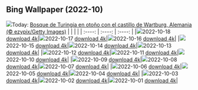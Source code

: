 ## Bing Wallpaper (2022-10)
![](https://www.bing.com/th?id=OHR.WartburgCastle_ES-ES7350469550_UHD.jpg&w=1000)Today: [Bosque de Turingia en otoño con el castillo de Wartburg, Alemania (© ezypix/Getty Images)](https://www.bing.com/th?id=OHR.WartburgCastle_ES-ES7350469550_UHD.jpg)
|      |      |      |
| :----: | :----: | :----: |
|![](https://www.bing.com/th?id=OHR.GB25Anni_ES-ES9588662531_UHD.jpg&pid=hp&w=384&h=216&rs=1&c=4)2022-10-18 [download 4k](https://www.bing.com/th?id=OHR.GB25Anni_ES-ES9588662531_UHD.jpg)|![](https://www.bing.com/th?id=OHR.SwedenOwl_ES-ES8865861728_UHD.jpg&pid=hp&w=384&h=216&rs=1&c=4)2022-10-17 [download 4k](https://www.bing.com/th?id=OHR.SwedenOwl_ES-ES8865861728_UHD.jpg)|![](https://www.bing.com/th?id=OHR.PrinceChristianSound_ES-ES6908506230_UHD.jpg&pid=hp&w=384&h=216&rs=1&c=4)2022-10-16 [download 4k](https://www.bing.com/th?id=OHR.PrinceChristianSound_ES-ES6908506230_UHD.jpg)|
|![](https://www.bing.com/th?id=OHR.NaqsheRustam_ES-ES4005037529_UHD.jpg&pid=hp&w=384&h=216&rs=1&c=4)2022-10-15 [download 4k](https://www.bing.com/th?id=OHR.NaqsheRustam_ES-ES4005037529_UHD.jpg)|![](https://www.bing.com/th?id=OHR.RioArazas_ES-ES1251911879_UHD.jpg&pid=hp&w=384&h=216&rs=1&c=4)2022-10-14 [download 4k](https://www.bing.com/th?id=OHR.RioArazas_ES-ES1251911879_UHD.jpg)|![](https://www.bing.com/th?id=OHR.AlaskaMoose_ES-ES4546985162_UHD.jpg&pid=hp&w=384&h=216&rs=1&c=4)2022-10-13 [download 4k](https://www.bing.com/th?id=OHR.AlaskaMoose_ES-ES4546985162_UHD.jpg)|
|![](https://www.bing.com/th?id=OHR.SpainDay_ES-ES1841454370_UHD.jpg&pid=hp&w=384&h=216&rs=1&c=4)2022-10-12 [download 4k](https://www.bing.com/th?id=OHR.SpainDay_ES-ES1841454370_UHD.jpg)|![](https://www.bing.com/th?id=OHR.TortulaMoss_ES-ES2797511388_UHD.jpg&pid=hp&w=384&h=216&rs=1&c=4)2022-10-11 [download 4k](https://www.bing.com/th?id=OHR.TortulaMoss_ES-ES2797511388_UHD.jpg)|![](https://www.bing.com/th?id=OHR.ValvestinoDam_ES-ES9524119614_UHD.jpg&pid=hp&w=384&h=216&rs=1&c=4)2022-10-10 [download 4k](https://www.bing.com/th?id=OHR.ValvestinoDam_ES-ES9524119614_UHD.jpg)|
|![](https://www.bing.com/th?id=OHR.ChukchiSea_ES-ES3168424638_UHD.jpg&pid=hp&w=384&h=216&rs=1&c=4)2022-10-09 [download 4k](https://www.bing.com/th?id=OHR.ChukchiSea_ES-ES3168424638_UHD.jpg)|![](https://www.bing.com/th?id=OHR.GlassOctopus_ES-ES1316229640_UHD.jpg&pid=hp&w=384&h=216&rs=1&c=4)2022-10-08 [download 4k](https://www.bing.com/th?id=OHR.GlassOctopus_ES-ES1316229640_UHD.jpg)|![](https://www.bing.com/th?id=OHR.OberbaumBridge_ES-ES9877357913_UHD.jpg&pid=hp&w=384&h=216&rs=1&c=4)2022-10-07 [download 4k](https://www.bing.com/th?id=OHR.OberbaumBridge_ES-ES9877357913_UHD.jpg)|
|![](https://www.bing.com/th?id=OHR.BayofBiscay_ES-ES3426077150_UHD.jpg&pid=hp&w=384&h=216&rs=1&c=4)2022-10-06 [download 4k](https://www.bing.com/th?id=OHR.BayofBiscay_ES-ES3426077150_UHD.jpg)|![](https://www.bing.com/th?id=OHR.FlamingoTeacher_ES-ES3215137135_UHD.jpg&pid=hp&w=384&h=216&rs=1&c=4)2022-10-05 [download 4k](https://www.bing.com/th?id=OHR.FlamingoTeacher_ES-ES3215137135_UHD.jpg)|![](https://www.bing.com/th?id=OHR.CosmicCliffs_ES-ES1034956626_UHD.jpg&pid=hp&w=384&h=216&rs=1&c=4)2022-10-04 [download 4k](https://www.bing.com/th?id=OHR.CosmicCliffs_ES-ES1034956626_UHD.jpg)|
|![](https://www.bing.com/th?id=OHR.Porthuis_ES-ES9894944848_UHD.jpg&pid=hp&w=384&h=216&rs=1&c=4)2022-10-03 [download 4k](https://www.bing.com/th?id=OHR.Porthuis_ES-ES9894944848_UHD.jpg)|![](https://www.bing.com/th?id=OHR.LotsOBalloons_ES-ES8823987488_UHD.jpg&pid=hp&w=384&h=216&rs=1&c=4)2022-10-02 [download 4k](https://www.bing.com/th?id=OHR.LotsOBalloons_ES-ES8823987488_UHD.jpg)|![](https://www.bing.com/th?id=OHR.BridalVeilFalls_ES-ES6798189264_UHD.jpg&pid=hp&w=384&h=216&rs=1&c=4)2022-10-01 [download 4k](https://www.bing.com/th?id=OHR.BridalVeilFalls_ES-ES6798189264_UHD.jpg)|
